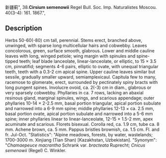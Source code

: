 新疆蓟",
38.**Cirsium semenowii** Regel Bull. Soc. Imp. Naturalistes Moscou. 40(3-4): 161. 1867.",

## Description
Herbs 50-60(-80) cm tall, perennial. Stems erect, branched above, unwinged, with sparse long multicellular hairs and cobwebby. Leaves concolorous, green, surface smooth, glabrous. Lower and middle cauline leaves with long, winged petiole; wing margin with spinules and spine-tipped teeth; leaf blade lanceolate, linear-lanceolate, or elliptic, to 15 × 3.5 cm, pinnatifid; segments 4-6 pairs, elliptic to ovate, with unequal triangular teeth, teeth with a 0.3-2 cm apical spine. Upper cauline leaves similar but sessile, gradually smaller upward, semiamplexicaul. Capitula few to many, racemose to glomerate, erect, surrounded by pectinately spiny bracts with long pungent spines. Involucre ovoid, ca. 2(-3) cm in diam., glabrous or very sparsely cobwebby. Phyllaries in ca. 7 rows, lacking an abaxial resinous gland, marginal spinules, wings, and scarious appendage; outer phyllaries 10-14 × 2-2.5 mm, basal portion triangular, apical portion subulate and narrowed into a 6-9 mm spine; middle phyllaries 12-13 × ca. 2.5 mm, basal portion ovate, apical portion subulate and narrowed into a 5-6 mm spine; inner phyllaries linear to linear-lanceolate, 12-15 × 1.5-2 mm, apex acuminate and scarious. Florets bisexual. Corolla red, ca. 1.9 cm, tube ca. 8 mm. Achene brown, ca. 5 mm. Pappus bristles brownish, ca. 1.5 cm. Fl. and fr. Jul-Oct.
  "Statistics": "Alpine meadows, forests, by water, wastelands; 1700-3000 m. Xinjiang (Tian Shan) [Kazakhstan, Uzbekistan].
  "Synonym": "*Chamaepeuce macrantha* Schrank var. *bracteata* Ruprecht; *Cnicus semenowii* (Regel) C. Winkler.
